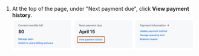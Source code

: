 1. At the top of the page, under "Next payment due", click **View payment history**.
   ![Screenshot of the summary section of the billing settings page. In the "Next payment due" box, a link, labeled "View payment history", is highlighted with an orange outline.](/assets/images/help/billing/view-payment-history-link.png)
